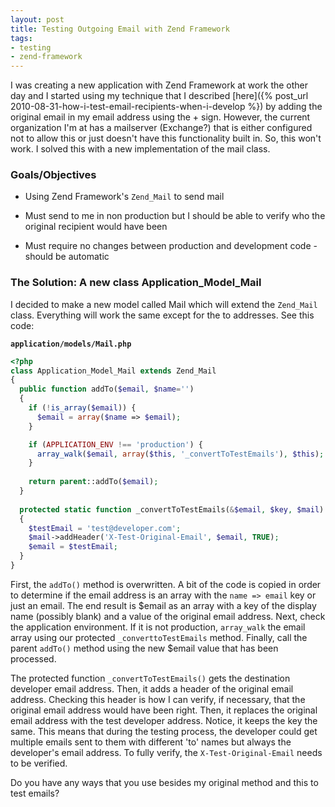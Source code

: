 ```yaml
---
layout: post
title: Testing Outgoing Email with Zend Framework
tags:
- testing
- zend-framework
---
```

I was creating a new application with Zend Framework at work the other day and I started using my technique that I described [here]({% post_url 2010-08-31-how-i-test-email-recipients-when-i-develop %}) by adding the original email in my email address using the + sign.  However, the current organization I'm at has a mailserver (Exchange?) that is either configured not to allow this or just doesn't have this functionality built in.  So, this won't work.  I solved this with a new implementation of the mail class.  

### Goals/Objectives

  * Using Zend Framework's `Zend_Mail` to send mail

  * Must send to me in non production but I should be able to verify who the original recipient would have been

  * Must require no changes between production and development code - should be automatic

### The Solution: A new class Application_Model_Mail

I decided to make a new model called Mail which will extend the `Zend_Mail` class.  Everything will work the same except for the to addresses.  See this code:

**`application/models/Mail.php`**
```php
<?php
class Application_Model_Mail extends Zend_Mail
{
  public function addTo($email, $name='')
  {
    if (!is_array($email)) {
      $email = array($name => $email);
    }

    if (APPLICATION_ENV !== 'production') {
      array_walk($email, array($this, '_convertToTestEmails'), $this);
    }
        
    return parent::addTo($email);
  }
    
  protected static function _convertToTestEmails(&$email, $key, $mail)
  {
    $testEmail = 'test@developer.com';
    $mail->addHeader('X-Test-Original-Email', $email, TRUE);
    $email = $testEmail;
  }
}
```

First, the `addTo()` method is overwritten.  A bit of the code is copied in order to determine if the email address is an array with the `name => email` key or just an email.  The end result is $email as an array with a key of the display name (possibly blank) and a value of the original email address.  Next, check the application environment.  If it is not production, `array_walk` the email array using our protected `_converttoTestEmails` method.  Finally, call the parent `addTo()` method using the new $email value that has been processed.

The protected function `_convertToTestEmails()` gets the destination developer email address.  Then, it adds a header of the original email address.  Checking this header is how I can verify, if necessary, that the original email address would have been right.  Then, it replaces the original email address with the test developer address.  Notice, it keeps the key the same.  This means that during the testing process, the developer could get multiple emails sent to them with different 'to' names but always the developer's email address.  To fully verify, the `X-Test-Original-Email` needs to be verified.

Do you have any ways that you use besides my original method and this to test emails?
